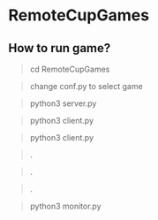 # RemoteCupGames
## How to run game?
> cd RemoteCupGames

> change conf.py to select game

> python3 server.py

> python3 client.py

> python3 client.py

> .

> .

> .

> python3 monitor.py
